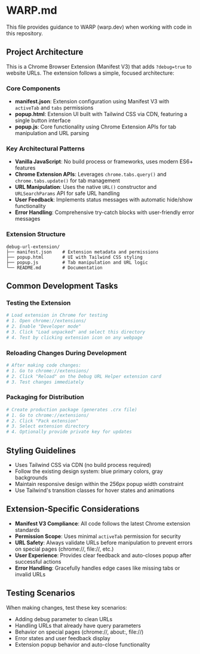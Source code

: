 # WARP.md

This file provides guidance to WARP (warp.dev) when working with code in this repository.

## Project Architecture

This is a Chrome Browser Extension (Manifest V3) that adds `?debug=true` to website URLs. The extension follows a simple, focused architecture:

### Core Components
- **manifest.json**: Extension configuration using Manifest V3 with `activeTab` and `tabs` permissions
- **popup.html**: Extension UI built with Tailwind CSS via CDN, featuring a single button interface
- **popup.js**: Core functionality using Chrome Extension APIs for tab manipulation and URL parsing

### Key Architectural Patterns
- **Vanilla JavaScript**: No build process or frameworks, uses modern ES6+ features
- **Chrome Extension APIs**: Leverages `chrome.tabs.query()` and `chrome.tabs.update()` for tab management
- **URL Manipulation**: Uses the native `URL()` constructor and `URLSearchParams` API for safe URL handling
- **User Feedback**: Implements status messages with automatic hide/show functionality
- **Error Handling**: Comprehensive try-catch blocks with user-friendly error messages

### Extension Structure
```
debug-url-extension/
├── manifest.json    # Extension metadata and permissions
├── popup.html       # UI with Tailwind CSS styling  
├── popup.js         # Tab manipulation and URL logic
└── README.md        # Documentation
```

## Common Development Tasks

### Testing the Extension
```bash
# Load extension in Chrome for testing
# 1. Open chrome://extensions/
# 2. Enable "Developer mode" 
# 3. Click "Load unpacked" and select this directory
# 4. Test by clicking extension icon on any webpage
```

### Reloading Changes During Development
```bash
# After making code changes:
# 1. Go to chrome://extensions/
# 2. Click "Reload" on the Debug URL Helper extension card
# 3. Test changes immediately
```

### Packaging for Distribution
```bash
# Create production package (generates .crx file)
# 1. Go to chrome://extensions/
# 2. Click "Pack extension" 
# 3. Select extension directory
# 4. Optionally provide private key for updates
```

## Styling Guidelines

- Uses Tailwind CSS via CDN (no build process required)
- Follow the existing design system: blue primary colors, gray backgrounds
- Maintain responsive design within the 256px popup width constraint
- Use Tailwind's transition classes for hover states and animations

## Extension-Specific Considerations

- **Manifest V3 Compliance**: All code follows the latest Chrome extension standards
- **Permission Scope**: Uses minimal `activeTab` permission for security
- **URL Safety**: Always validate URLs before manipulation to prevent errors on special pages (chrome://, file://, etc.)
- **User Experience**: Provides clear feedback and auto-closes popup after successful actions
- **Error Handling**: Gracefully handles edge cases like missing tabs or invalid URLs

## Testing Scenarios

When making changes, test these key scenarios:
- Adding debug parameter to clean URLs
- Handling URLs that already have query parameters  
- Behavior on special pages (chrome://, about:, file://)
- Error states and user feedback display
- Extension popup behavior and auto-close functionality